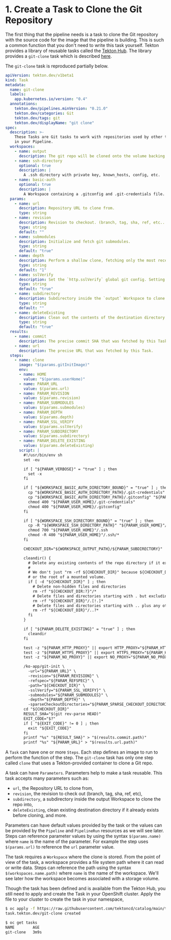 # 1. Create a Task to Clone the Git Repository

The first thing that the pipeline needs is a task to clone the Git repository with the source code for the image that the pipeline is building. This is such a common function that you don't need to write this task yourself. Tekton provides a library of reusable tasks called the [Tekton Hub](https://hub.tekton.dev).
The library provides a `git-clone` task which is described [here](https://hub.tekton.dev/tekton/task/git-clone).

The `git-clone` task is reproduced partially below.

```yaml
apiVersion: tekton.dev/v1beta1
kind: Task
metadata:
  name: git-clone
  labels:
    app.kubernetes.io/version: "0.4"
  annotations:
    tekton.dev/pipelines.minVersion: "0.21.0"
    tekton.dev/categories: Git
    tekton.dev/tags: git
    tekton.dev/displayName: "git clone"
spec:
  description: >-
    These Tasks are Git tasks to work with repositories used by other tasks
    in your Pipeline.
  workspaces:
    - name: output
      description: The git repo will be cloned onto the volume backing this Workspace.
    - name: ssh-directory
      optional: true
      description: |
        A .ssh directory with private key, known_hosts, config, etc.
    - name: basic-auth
      optional: true
      description: |
        A Workspace containing a .gitconfig and .git-credentials file.
  params:
    - name: url
      description: Repository URL to clone from.
      type: string
    - name: revision
      description: Revision to checkout. (branch, tag, sha, ref, etc...)
      type: string
      default: ""
    - name: submodules
      description: Initialize and fetch git submodules.
      type: string
      default: "true"
    - name: depth
      description: Perform a shallow clone, fetching only the most recent N commits.
      type: string
      default: "1"
    - name: sslVerify
      description: Set the `http.sslVerify` global git config. Setting this to `false` is not advised unless you are sure that you trust your git remote.
      type: string
      default: "true"
    - name: subdirectory
      description: Subdirectory inside the `output` Workspace to clone the repo into.
      type: string
      default: ""
    - name: deleteExisting
      description: Clean out the contents of the destination directory if it already exists before cloning.
      type: string
      default: "true"
  results:
    - name: commit
      description: The precise commit SHA that was fetched by this Task.
    - name: url
      description: The precise URL that was fetched by this Task.
  steps:
    - name: clone
      image: "$(params.gitInitImage)"
      env:
      - name: HOME
        value: "$(params.userHome)"
      - name: PARAM_URL
        value: $(params.url)
      - name: PARAM_REVISION
        value: $(params.revision)
      - name: PARAM_SUBMODULES
        value: $(params.submodules)
      - name: PARAM_DEPTH
        value: $(params.depth)
      - name: PARAM_SSL_VERIFY
        value: $(params.sslVerify)
      - name: PARAM_SUBDIRECTORY
        value: $(params.subdirectory)
      - name: PARAM_DELETE_EXISTING
        value: $(params.deleteExisting)
      script: |
        #!/usr/bin/env sh
        set -eu

        if [ "${PARAM_VERBOSE}" = "true" ] ; then
          set -x
        fi

        if [ "${WORKSPACE_BASIC_AUTH_DIRECTORY_BOUND}" = "true" ] ; then
          cp "${WORKSPACE_BASIC_AUTH_DIRECTORY_PATH}/.git-credentials" "${PARAM_USER_HOME}/.git-credentials"
          cp "${WORKSPACE_BASIC_AUTH_DIRECTORY_PATH}/.gitconfig" "${PARAM_USER_HOME}/.gitconfig"
          chmod 400 "${PARAM_USER_HOME}/.git-credentials"
          chmod 400 "${PARAM_USER_HOME}/.gitconfig"
        fi

        if [ "${WORKSPACE_SSH_DIRECTORY_BOUND}" = "true" ] ; then
          cp -R "${WORKSPACE_SSH_DIRECTORY_PATH}" "${PARAM_USER_HOME}"/.ssh
          chmod 700 "${PARAM_USER_HOME}"/.ssh
          chmod -R 400 "${PARAM_USER_HOME}"/.ssh/*
        fi

        CHECKOUT_DIR="${WORKSPACE_OUTPUT_PATH}/${PARAM_SUBDIRECTORY}"

        cleandir() {
          # Delete any existing contents of the repo directory if it exists.
          #
          # We don't just "rm -rf ${CHECKOUT_DIR}" because ${CHECKOUT_DIR} might be "/"
          # or the root of a mounted volume.
          if [ -d "${CHECKOUT_DIR}" ] ; then
            # Delete non-hidden files and directories
            rm -rf "${CHECKOUT_DIR:?}"/*
            # Delete files and directories starting with . but excluding ..
            rm -rf "${CHECKOUT_DIR}"/.[!.]*
            # Delete files and directories starting with .. plus any other character
            rm -rf "${CHECKOUT_DIR}"/..?*
          fi
        }

        if [ "${PARAM_DELETE_EXISTING}" = "true" ] ; then
          cleandir
        fi

        test -z "${PARAM_HTTP_PROXY}" || export HTTP_PROXY="${PARAM_HTTP_PROXY}"
        test -z "${PARAM_HTTPS_PROXY}" || export HTTPS_PROXY="${PARAM_HTTPS_PROXY}"
        test -z "${PARAM_NO_PROXY}" || export NO_PROXY="${PARAM_NO_PROXY}"

        /ko-app/git-init \
          -url="${PARAM_URL}" \
          -revision="${PARAM_REVISION}" \
          -refspec="${PARAM_REFSPEC}" \
          -path="${CHECKOUT_DIR}" \
          -sslVerify="${PARAM_SSL_VERIFY}" \
          -submodules="${PARAM_SUBMODULES}" \
          -depth="${PARAM_DEPTH}" \
          -sparseCheckoutDirectories="${PARAM_SPARSE_CHECKOUT_DIRECTORIES}"
        cd "${CHECKOUT_DIR}"
        RESULT_SHA="$(git rev-parse HEAD)"
        EXIT_CODE="$?"
        if [ "${EXIT_CODE}" != 0 ] ; then
          exit "${EXIT_CODE}"
        fi
        printf "%s" "${RESULT_SHA}" > "$(results.commit.path)"
        printf "%s" "${PARAM_URL}" > "$(results.url.path)"
```

A `Task` can have one or more `Steps`. Each step defines an image to run to perform the function of the step. The `git-clone` task has only one step called `clone` that uses a Tekton-provided container to clone a Git repo.

A task can have `Parameters`. Parameters help to make a task reusable. This task accepts many parameters such as:

* `url`, the Repository URL to clone from,
* `revision`, the revision to check out (branch, tag, sha, ref, etc),
* `subdirectory`, a subdirectory inside the output Workspace to clone the repo into,
* `deleteExisting`, clean existing destination directory if it already exists before cloning, and more.

Parameters can have default values provided by the task or the values can be provided by the `Pipeline` and `PipelineRun` resources as we will see later. Steps can reference parameter values by using the syntax `$(params.name)` where `name` is the name of the parameter. For example the step uses `$(params.url)` to reference the `url` parameter value.

The task requires a `Workspace` where the clone is stored. From the point of view of the task, a workspace provides a file system path where it can read or write data.
Steps can reference the path using the syntax `$(workspaces.name.path)` where `name` is the name of the workspace.
We'll see later how the workspace becomes associated with a storage volume.

Though the task has been defined and is available from the Tekton Hub, you still need to apply and create the Task in your OpenShift cluster. Apply the file to your cluster to create the task in your namespace,

```bash
$ oc apply -f https://raw.githubusercontent.com/tektoncd/catalog/main/task/git-clone/0.3/git-clone.yaml
task.tekton.dev/git-clone created

$ oc get tasks
NAME        AGE
git-clone   3m9s
```
